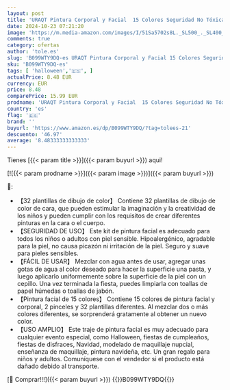 ```yaml
---
layout: post
title: 'URAQT Pintura Corporal y Facial  15 Colores Seguridad No Tóxica Pintura Facial  Kit de Pintura Facial con 32 Plantillas 2 Pinceles  Pintura de Cara para Niños Halloween Fiestas Cosplay Semana Santa'
date: 2024-10-23 07:21:20
image: 'https://m.media-amazon.com/images/I/51Sa5702s8L._SL500_._SL400_.jpg'
comments: true
category: ofertas
author: 'tole.es'
slug: 'B099WTY9DQ-es URAQT Pintura Corporal y Facial 15 Colores Seguridad No...'
sku: 'B099WTY9DQ-es'
tags: [ 'halloween','🇪🇸', ]
actualPrice: 8.48 EUR
currency: EUR
price: 8.48
comparePrice: 15.99 EUR
prodname: 'URAQT Pintura Corporal y Facial  15 Colores Seguridad No Tóxica Pintura Facial  Kit de Pintura Facial con 32 Plantillas 2 Pinceles  Pintura de Cara para Niños Halloween Fiestas Cosplay Semana Santa'
country: 'es'
flag: '🇪🇸'
brand: ''
buyurl: 'https://www.amazon.es/dp/B099WTY9DQ/?tag=tolees-21'
descuento: '46.97'
average: '8.48333333333333'
---
```


Tienes [{{< param title >}}]({{< param buyurl >}}) aqui!

[![{{< param prodname >}}]({{< param image >}})]({{< param buyurl >}})

🔎:

- 【32 plantillas de dibujo de color】 Contiene 32 plantillas de dibujo de color de cara, que pueden estimular la imaginación y la creatividad de los niños y pueden cumplir con los requisitos de crear diferentes pinturas en la cara o el cuerpo.
- 【SEGURIDAD DE USO】 Este kit de pintura facial es adecuado para todos los niños o adultos con piel sensible. Hipoalergénico, agradable para la piel, no causa picazón ni irritación de la piel. Seguro y suave para pieles sensibles.
- 【FÁCIL DE USAR】 Mezclar con agua antes de usar, agregar unas gotas de agua al color deseado para hacer la superficie una pasta, y luego aplicarlo uniformemente sobre la superficie de la piel con un cepillo. Una vez terminada la fiesta, puedes limpiarla con toallas de papel húmedas o toallas de jabón.
- 【Pintura facial de 15 colores】 Contiene 15 colores de pintura facial y corporal, 2 pinceles y 32 plantillas diferentes. Al mezclar dos o más colores diferentes, se sorprenderá gratamente al obtener un nuevo color.
- 【USO AMPLIO】 Este traje de pintura facial es muy adecuado para cualquier evento especial, como Halloween, fiestas de cumpleaños, fiestas de disfraces, Navidad, modelado de maquillaje nupcial, enseñanza de maquillaje, pintura navideña, etc. Un gran regalo para niños y adultos. Comuníquese con el vendedor si el producto está dañado debido al transporte.

[🛒 Comprar!!!]({{< param buyurl >}})
{{<world>}}B099WTY9DQ{{</world>}}
